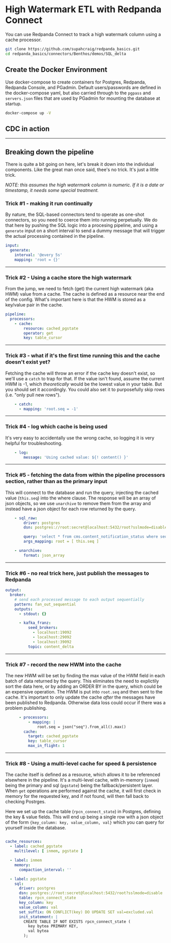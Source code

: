 # High Watermark ETL with Redpanda Connect

You can use Redpanda Connect to track a high watermark column using a cache processor.


```bash
git clone https://github.com/supahcraig/redpanda_basics.git
cd redpanda_basics/connectors/Benthos/demos/SQL_delta
```

## Create the Docker Environment

Use docker-compose to create containers for Postgres, Redpanda, Redpanda Console, and PGadmin.   Default users/passwords are defined in the docker-compose yaml, but also carried through to the `pgpass` and `servers.json` files that are used by PGadmin for mounting the database at startup.

```bash
docker-compose up -V
```

## CDC in action




---

## Breaking down the pipeline

There is quite a bit going on here, let's break it down into the individual components.   Like the great man once said, thee's no trick.  It's just a little trick.

_NOTE: this assumes the high watermark column is numeric.  If it is a date or timestamp, it needs some special treatment._


### Trick #1 - making it run continually

By nature, the SQL-based connectors tend to operate as one-shot connectors, so you need to coerce them into running perpetually.   We do that here by pushing the SQL logic into a procesing pipeline, and using a `generate` input on a short interval to send a dummy message that will trigger the actual processing contained in the pipeline.

```yaml
input:
  generate:
    interval: '@every 5s'
    mapping: 'root = {}'
```

---

### Trick #2 - Using a cache store the high watermark

From the jump, we need to fetch (get) the current high watermark (aka HWM) value from a cache.  The cache is defined as a resource near the end of the config.  What's important here is that the HWM is stored as a key/value pair in the cache.

```yaml
pipeline:
  processors:
    - cache:
        resource: cached_pgstate
        operator: get
        key: table_cursor
```

---

### Trick #3 - what if it's the first time running this and the cache doesn't exist yet?

Fetching the cache will throw an error if the cache key doesn't exist, so we'll use a `catch` to trap for that.   If the value isn't found, assume the current HWM is -1, which _theoretically_ would be the lowest value in your table.  But you should set it accordingly.   You could also set it to purposefully skip rows (i.e. "only pull new rows"). 

```yaml
    - catch:
      - mapping: 'root.seq = -1'
```

---

### Trick #4 - log which cache is being used

It's very easy to accidentally use the wrong cache, so logging it is very helpful for troubleshooting.

```yaml
    - log:
        message: 'Using cached value: ${! content() }'
```

---

### Trick #5 - fetching the data from within the pipeline processors section, rather than as the primary input

This will connect to the database and run the query, injecting the cached value (`this.seq`) into the where clause.  The response will be an array of json objects, so we use `unarchive` to remove them from the array and instead have a json object for each row returned by the query.

```yaml
    - sql_raw:
        driver: postgres
        dsn: postgres://root:secret@localhost:5432/root?sslmode=disable

        query: 'select * from cms.content_notification_status where seq > $1'
        args_mapping: root = [ this.seq ]

    - unarchive:
        format: json_array
```

---

### Trick #6 - no real trick here, just publish the messages to Redpanda

```yaml
output:
  broker:
    # send each processed message to each output sequentially
    pattern: fan_out_sequential
    outputs:
      - stdout: {}

      - kafka_franz:
          seed_brokers:
            - localhost:19092
            - localhost:29092
            - localhost:39092
          topic: content_delta
```

---

### Trick #7 - record the new HWM into the cache

The new HWM will be set by finding the max value of the HWM field in each batch of data returned by the query.   This eliminates the need to explictily sort the data here, or by adding an ORDER BY in the query, which could be an expensive operation.  The HWM is put into `root.seq` and then sent to the cache.   It's important to only update the cache _after_ the messages have been published to Redpanda.  Otherwise data loss could occur if there was a problem publishing.

```yaml
      - processors:
          - mapping: |
              root.seq = json("seq").from_all().max()
        cache:
          target: cached_pgstate
          key: table_cursor
          max_in_flight: 1
```

---

### Trick #8 - Using a multi-level cache for speed & persistence

The cache itself is defined as a resource, which allows it to be referenced elsewhere in the pipeline.  It's a multi-level cache, with in-memory (`inmem`) being the primary and sql (`pgstate`)  being the fallback/persistent layer.  When `get` operations are performed against the cache, it will first check in memory for the requested key, and if not found, will then fall back to checking Postrges.

Here we set up the cache table (`rpcn_connect_state`) in Postgres, defining the key & value fields.  This will end up being a single row with a json object of the form `{key_column: key, value_column, val}` which you can query for yourself inside the database.  

```yaml

cache_resources:
  - label: cached_pgstate
    multilevel: [ inmem, pgstate ]

  - label: inmem
    memory:
      compaction_interval: ''

  - label: pgstate
    sql:
      driver: postgres
      dsn: postgres://root:secret@localhost:5432/root?sslmode=disable
      table: rpcn_connect_state
      key_column: key
      value_column: val
      set_suffix: ON CONFLICT(key) DO UPDATE SET val=excluded.val
      init_statement: |
        CREATE TABLE IF NOT EXISTS rpcn_connect_state (
          key bytea PRIMARY KEY,
          val bytea
        );
```
